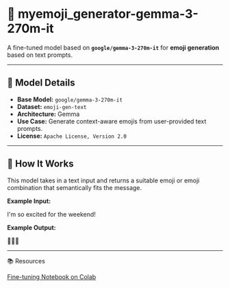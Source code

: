 # 🤖 myemoji_generator-gemma-3-270m-it

A fine-tuned model based on **`google/gemma-3-270m-it`** for **emoji generation** based on text prompts.

---

## 📌 Model Details

- **Base Model:** `google/gemma-3-270m-it`
- **Dataset:** `emoji-gen-text`
- **Architecture:** Gemma
- **Use Case:** Generate context-aware emojis from user-provided text prompts.
- **License:** `Apache License, Version 2.0`
---

## 🧠 How It Works

This model takes in a text input and returns a suitable emoji or emoji combination that semantically fits the message.

**Example Input:**

I'm so excited for the weekend!

**Example Output:**

🎉😄🌞

---

📚 Resources

[Fine-tuning Notebook on Colab](https://colab.research.google.com/github/google-gemini/gemma-cookbook/blob/main/Demos/Emoji-Gemma-on-Web/resources/Fine_tune_Gemma_3_270M_for_emoji_generation.ipynb)
